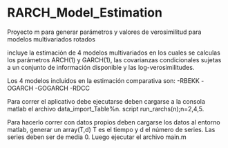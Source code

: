 # RARCH_Model_Estimation
Proyecto m para generar parámetros y valores de verosimilitud para modelos multivariados rotados

incluye la estimación de 4 modelos multivariados en los cuales se calculas los parámetros ARCH(1) y GARCH(1),
las covarianzas condicionales sujetas a un conjunto de información disponible y las log-verosimilitudes.

Los 4 modelos incluidos en la estimación comparativa son:
-RBEKK
-OGARCH
-GOGARCH
-RDCC

Para correr el aplicativo debe ejecutarse deben cargarse a la consola matlab el archivo data_import_Table%n. script run_rarchs(n);n=2,4,5.

Para hacerlo correr con datos propios deben cargarse los datos al entorno matlab, generar un array(T,d) T es el tiempo y d el número de series. 
Las series deben ser de media 0. Luego ejecutar el archivo main.m
